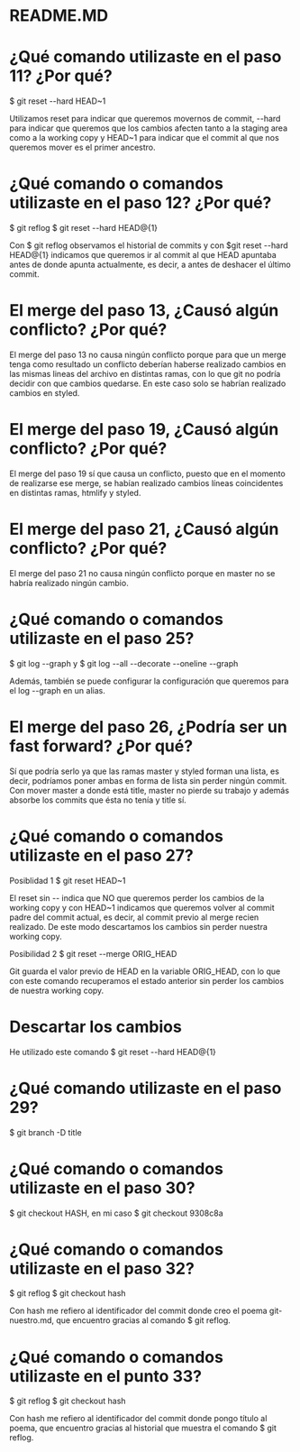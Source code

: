 # README.MD

# ¿Qué comando utilizaste en el paso 11? ¿Por qué?

$ git reset --hard HEAD~1

Utilizamos reset para indicar que queremos movernos de commit, --hard para indicar que queremos que los cambios afecten tanto 
a la staging area como a la working copy y HEAD~1 para indicar que el commit al que nos queremos mover es el primer ancestro.

# ¿Qué comando o comandos utilizaste en el paso 12? ¿Por qué?

$ git reflog
$ git reset --hard HEAD@{1}

Con $ git reflog observamos el historial de commits y con $git reset --hard HEAD@{1} indicamos que queremos ir al commit al que
HEAD apuntaba antes de donde apunta actualmente, es decir, a antes de deshacer el último commit.

# El merge del paso 13, ¿Causó algún conflicto? ¿Por qué?

El merge del paso 13 no causa ningún conflicto porque para que un merge tenga como resultado un conflicto deberían haberse realizado cambios en las mismas 
lineas del archivo en distintas ramas, con lo que git no podría decidir con que cambios quedarse. En este caso solo se habrían realizado cambios en styled.

# El merge del paso 19, ¿Causó algún conflicto? ¿Por qué?

El merge del paso 19 sí que causa un conflicto, puesto que en el momento de realizarse ese merge, se habían realizado cambios líneas coincidentes en distintas ramas, htmlify y styled.

# El merge del paso 21, ¿Causó algún conflicto? ¿Por qué?

El merge del paso 21 no causa ningún conflicto porque en master no se habría realizado ningún cambio.

# ¿Qué comando o comandos utilizaste en el paso 25?

$ git log --graph y $ git log --all --decorate --oneline --graph 

Además, también se puede configurar la configuración que queremos para el log --graph en un alias.

# El merge del paso 26, ¿Podría ser un fast forward? ¿Por qué?

Sí que podría serlo ya que las ramas master y styled forman una lista, es decir, podríamos poner ambas en forma de lista sin perder ningún commit. 
Con mover master a donde está title, master no pierde su trabajo y además absorbe los commits que ésta no tenía y title sí.

# ¿Qué comando o comandos utilizaste en el paso 27?

Posiblidad 1
$ git reset HEAD~1

El reset sin -- indica que NO que queremos perder los cambios de la working copy y con HEAD~1 indicamos que queremos volver al commit padre del commit 
actual, es decir, al commit previo al merge recien realizado. De este modo descartamos los cambios sin perder nuestra working copy.

Posibilidad 2
$ git reset --merge ORIG_HEAD

Git guarda el valor previo de HEAD en la variable ORIG_HEAD, con lo que con este comando recuperamos el estado anterior sin perder los cambios de nuestra working copy.

# Descartar los cambios

He utilizado este comando
$ git reset --hard HEAD@{1}

# ¿Qué comando utilizaste en el paso 29? 

$ git branch -D title

# ¿Qué comando o comandos utilizaste en el paso 30?

$ git checkout HASH, en mi caso  $ git checkout 9308c8a

# ¿Qué comando o comandos utilizaste en el paso 32?

$ git reflog
$ git checkout hash

Con hash me refiero al identificador del commit donde creo el poema git-nuestro.md, que encuentro gracias al comando $ git reflog.

# ¿Qué comando o comandos utilizaste en el punto 33?

$ git reflog
$ git checkout hash

Con hash me refiero al identificador del commit donde pongo título al poema, que encuentro gracias al historial que muestra el comando $ git reflog.
